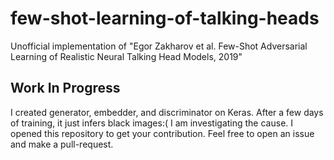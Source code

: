 # few-shot-learning-of-talking-heads
Unofficial implementation of "Egor Zakharov et al. Few-Shot Adversarial Learning of Realistic Neural Talking Head Models, 2019"

## Work In Progress
I created generator, embedder, and discriminator on Keras. After a few days of training, it just infers black images:( I am investigating the cause. I opened this repository to get your contribution. Feel free to open an issue and make a pull-request.
